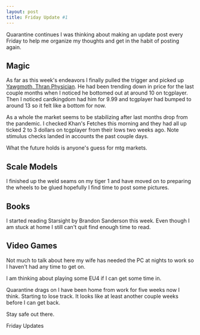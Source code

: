 ```yaml
---
layout: post
title: Friday Update #1
---
```


Quarantine continues I was thinking about making an update post every Friday to help me organize my thoughts and get in the habit of posting again.

## Magic
As far as this week's endeavors I finally pulled the trigger and picked up [Yawgmoth, Thran Physician](https://scryfall.com/card/mh1/116/yawgmoth-thran-physician). He had been trending down in price for the last couple months when I noticed he bottomed out at around 10 on tcgplayer. Then I noticed cardkingdom had him for 9.99 and tcgplayer had bumped to around 13 so it felt like a bottom for now.

As a whole the market seems to be stabilizing after last months drop from the pandemic. I checked Khan's Fetches this morning and they had all up ticked 2 to 3 dollars on tcgplayer from their lows two weeks ago. Note stimulus checks landed in accounts the past couple days.

What the future holds is anyone's guess for mtg markets.

## Scale Models
I finished up the weld seams on my tiger 1 and have moved on to preparing the wheels to be glued hopefully I find time to post some pictures.

## Books
I started reading Starsight by Brandon Sanderson this week. Even though I am stuck at home I still can't quit find enough time to read.

## Video Games
Not much to talk about here my wife has needed the PC at nights to work so I haven't had any time to get on.

I am thinking about playing some EU4 if I can get some time in.


Quarantine drags on I have been home from work for five weeks now I think. Starting to lose track. It looks like at least another couple weeks before I can get back.

Stay safe out there.

Friday Updates

